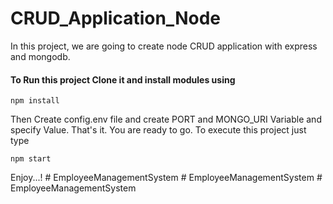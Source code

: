 # CRUD_Application_Node
In this project, we are going to create node CRUD application with express and mongodb.

#### To Run this project Clone it and install modules using
```
npm install
```

Then Create config.env file and create PORT and MONGO_URI Variable and specify Value.
That's it. You are ready to go. To execute this project just type
```
npm start
```

Enjoy...!
#   E m p l o y e e M a n a g e m e n t S y s t e m  
 #   E m p l o y e e M a n a g e m e n t S y s t e m  
 #   E m p l o y e e M a n a g e m e n t S y s t e m  
 